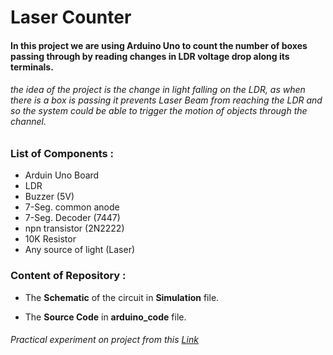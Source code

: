 <h1>Laser Counter</h1>
<h4>In this project we are using Arduino Uno to count the number of boxes passing through by reading changes in LDR voltage drop along its terminals.</h4>

<h6>the idea of the project is the change in light falling on the LDR, as when there is a box is passing it prevents Laser Beam from reaching the LDR and so the system could be able to trigger the motion of objects through the channel.</h6>

<h3>List of Components :</h3>

<ul>
  <li>Arduin Uno Board</li>
  <li>LDR</li>
  <li>Buzzer (5V)</li>
  <li>7-Seg. common anode</li>
  <li>7-Seg. Decoder (7447)</li>
  <li>npn transistor (2N2222)</li>
  <li>10K Resistor</li>
  <li>Any source of light (Laser)</li>

</ul>

<h3>Content of Repository :</h3>
<ul> 
<li><p>The <b>Schematic</b> of the circuit in <b>Simulation</b> file.</p></li>
<li><p>The <b>Source Code</b> in <b>arduino_code</b> file.</p></li>
</ul>

<h6>Practical experiment on project from this <a href="https://www.youtube.com/shorts/Ee0JcCGLVfA" target="_blank">Link</a></h6>
